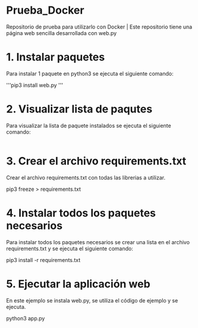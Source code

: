 # Prueba_Docker

Repositorio de prueba para utilizarlo con Docker | Este repositorio tiene una página web sencilla desarrollada con web.py

# 1. Instalar paquetes
Para instalar 1 paquete en python3 se ejecuta el siguiente comando:

'''pip3 install web.py
'''

# 2. Visualizar lista de paqutes
Para visualizar la lista de paquete instalados se ejecuta el siguiente comando:

```pip3 freeze
```

# 3. Crear el archivo requirements.txt
Crear el archivo requirements.txt con todas las librerias a utilizar.

pip3 freeze > requirements.txt

# 4. Instalar todos los paquetes necesarios
Para instalar todos los paquetes necesarios se crear una lista en el archivo requirements.txt y se ejecuta el siguiente comando:

pip3 install -r requirements.txt

# 5. Ejecutar la aplicación web
En este ejemplo se instala web.py, se utiliza el código de ejemplo y se ejecuta.

python3 app.py
